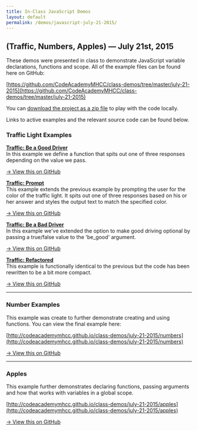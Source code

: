 ```yaml
---
title: In-Class JavaScript Demos
layout: default
permalink: /demos/javascript-july-21-2015/
---
```


## (Traffic, Numbers, Apples) — July 21st, 2015

These demos were presented in class to demonstrate JavaScript variable declarations, functions and scope. All of the example files can be found here on GitHub:

[https://github.com/CodeAcademyMHCC/class-demos/tree/master/july-21-2015](https://github.com/CodeAcademyMHCC/class-demos/tree/master/july-21-2015)

You can [download the project as a zip file](https://github.com/CodeAcademyMHCC/class-demos/archive/master.zip) to play with the code locally.

Links to active examples and the relevant source code can be found below.

### Traffic Light Examples

[**Traffic: Be a Good Driver**](/class-demos/july-21-2015/traffic-light)  
In this example we define a function that spits out one of three responses depending on the value we pass.  

[&rarr; View this on GitHub](https://github.com/CodeAcademyMHCC/class-demos/tree/master/july-21-2015/traffic/traffic-light)


[**Traffic: Prompt**](traffic-light-prompt)  
This example extends the previous example by prompting the user for the color of the traffic light. It spits out one of three responses based on his or her answer and styles the output text to match the specified color. 

[&rarr;  View this on GitHub](https://github.com/CodeAcademyMHCC/class-demos/tree/master/july-21-2015/traffic/traffic-light-prompt)

[**Traffic: Be a Bad Driver**](/class-demos/july-21-2015/traffic-light-bad-driver)   
In this example we've extended the option to make good driving optional by passing a true/false value to the 'be_good' argument. 

[&rarr;  View this on GitHub](https://github.com/CodeAcademyMHCC/class-demos/tree/master/july-21-2015/traffic/traffic-light-bad-driver)

[**Traffic: Refactored**](/class-demos/july-21-2015/traffic-light-refactored)   
This example is functionally identical to the previous but the code has been rewritten to be a bit more compact. 

[&rarr;  View this on GitHub](https://github.com/CodeAcademyMHCC/class-demos/tree/master/july-21-2015/traffic/traffic-light-refactored)

<hr />

### Number Examples

This example was create to further demonstrate creating and using functions. You can view the final example here:

[http://codeacademymhcc.github.io/class-demos/july-21-2015/numbers](http://codeacademymhcc.github.io/class-demos/july-21-2015/numbers)

[&rarr; View this on GitHub](https://github.com/CodeAcademyMHCC/class-demos/tree/master/july-21-2015/numbers)


<hr />

### Apples

This example further demonstrates declaring functions, passing arguments and how that works with variables in a global scope.

[http://codeacademymhcc.github.io/class-demos/july-21-2015/apples](http://codeacademymhcc.github.io/class-demos/july-21-2015/apples)

[&rarr; View this on GitHub](https://github.com/CodeAcademyMHCC/class-demos/tree/master/july-21-2015/apples)

